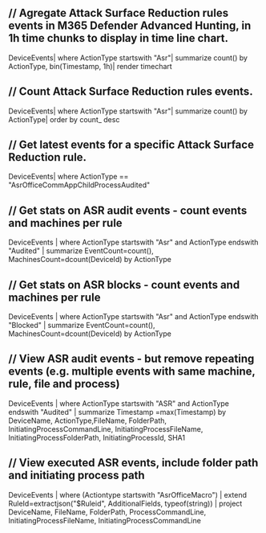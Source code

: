 ## // Agregate Attack Surface Reduction rules events in M365 Defender Advanced Hunting, in 1h time chunks to display in time line chart. 
DeviceEvents| where ActionType startswith "Asr"| summarize count() by ActionType, bin(Timestamp, 1h)| render timechart 
  
## // Count Attack Surface Reduction rules events. 
DeviceEvents| where ActionType startswith "Asr"| summarize count() by ActionType| order by count_ desc 
  
## // Get latest events for a specific Attack Surface Reduction rule. 
DeviceEvents| where ActionType == "AsrOfficeCommAppChildProcessAudited" 
  
## // Get stats on ASR audit events - count events and machines per rule 
DeviceEvents 
| where ActionType startswith "Asr" and ActionType endswith "Audited" 
| summarize EventCount=count(), MachinesCount=dcount(DeviceId) by ActionType 
  
## // Get stats on ASR blocks - count events and machines per rule 
DeviceEvents 
| where ActionType startswith "Asr" and ActionType endswith "Blocked" 
| summarize EventCount=count(), MachinesCount=dcount(DeviceId) by ActionType 
  
## // View ASR audit events - but remove repeating events (e.g. multiple events with same machine, rule, file and process) 
DeviceEvents 
| where ActionType startswith "ASR" and ActionType endswith "Audited" 
| summarize Timestamp =max(Timestamp) by DeviceName, ActionType,FileName, FolderPath, InitiatingProcessCommandLine, InitiatingProcessFileName, InitiatingProcessFolderPath, InitiatingProcessId, SHA1 

## // View executed ASR events, include folder path and initiating process path
DeviceEvents
| where (Actiontype startswith "AsrOfficeMacro")
| extend RuleId=extractjson("$Ruleid", AdditionalFields, typeof(string))
| project DeviceName, FileName, FolderPath, ProcessCommandLine, InitiatingProcessFileName, InitiatingProcessCommandLine
